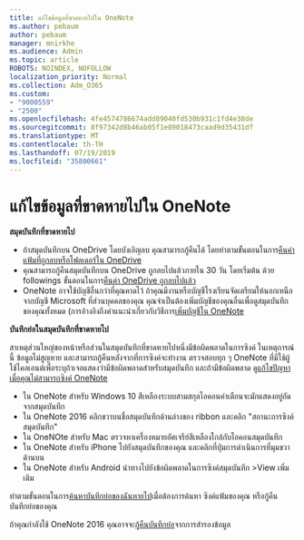 ```yaml
---
title: แก้ไขข้อมูลที่ขาดหายไปใน OneNote
ms.author: pebaum
author: pebaum
manager: mnirkhe
ms.audience: Admin
ms.topic: article
ROBOTS: NOINDEX, NOFOLLOW
localization_priority: Normal
ms.collection: Adm_O365
ms.custom:
- "9000559"
- "2500"
ms.openlocfilehash: 4fe4574786674add89040fd530b931c1fd4e38de
ms.sourcegitcommit: 8f97342d8b46ab05f1e89018473caad9d35431df
ms.translationtype: MT
ms.contentlocale: th-TH
ms.lasthandoff: 07/19/2019
ms.locfileid: "35800661"
---
```

# <a name="resolving-missing-data-in-onenote"></a>แก้ไขข้อมูลที่ขาดหายไปใน OneNote

**สมุดบันทึกที่ขาดหายไป**

- ถ้าสมุดบันทึกบน OneDrive โดยบังเอิญลบ คุณสามารถกู้คืนได้ โดยทำตามขั้นตอนในการ[คืนค่าแฟ้มที่ถูกลบหรือโฟลเดอร์ใน OneDrive](https://support.office.com/article/949ada80-0026-4db3-a953-c99083e6a84f)
- คุณสามารถกู้คืนสมุดบันทึกบน OneDrive ถูกลบไปแล้วภายใน 30 วัน โดยเริ่มต้น ด้วย followings ขั้นตอนในการ[คืนค่า OneDrive ถูกลบไปแล้ว](https://docs.microsoft.com/onedrive/restore-deleted-onedrive)
- OneNote อาจใช้บัญชีอื่นกว่าที่คุณคาดไว้ ถ้าคุณมีงานหรือบัญชีโรงเรียนจัดเตรียมให้นอกเหนือจากบัญชี Microsoft ที่ส่วนบุคคลของคุณ คุณจำเป็นต้องเพิ่มบัญชีของคุณอื่นเพื่อดูสมุดบันทึกของคุณทั้งหมด (การอ้างอิงถึงคำแนะนำเกี่ยวกับวิธีการ[เพิ่มบัญชีใน OneNote](https://support.office.com/article/5afff855-54ee-47e4-a773-db048d4ac299)

**บันทึกย่อในสมุดบันทึกที่ขาดหายไป**

สาเหตุส่วนใหญ่ของหน้าหรือส่วนในสมุดบันทึกที่ขาดหายไปหนึ่งมีข้อผิดพลาดในการซิงค์ ในเหตุการณ์นี้ ข้อมูลไม่สูญหาย และสามารถกู้คืนหลังจากที่การซิงค์จะทำงาน ตรวจสอบทุก ๆ OneNote ที่มีใช้ผู้ใช้ไคลเอนต์เพื่อระบุถ้าเจอแสดงว่ามีข้อผิดพลาดสำหรับสมุดบันทึก และถ้ามีข้อผิดพลาด ดู[แก้ไขปัญหาเมื่อคุณไม่สามารถซิงค์ OneNote](https://support.office.com/article/299495ef-66d1-448f-90c1-b785a6968d45)

- ใน OneNote สำหรับ Windows 10 สีเหลืองระบบสามสกุลไอคอนคำเตือนจะมักแสดงอยู่ถัดจากสมุดบันทึก
- ใน OneNote 2016 คลิกขวาบนชื่อสมุดบันทึกด้านล่างของ ribbon และคลิก "สถานะการซิงค์สมุดบันทึก"
- ใน OneNOte สำหรับ Mac ตรวจหาเครื่องหมายอัศเจรีย์สีเหลืองใกล้กับไอคอนสมุดบันทึก
- ใน OneNote สำหรับ iPhone ไปยังสมุดบันทึกของคุณ และคลิกที่ปุ่มการดำเนินการที่มุมขวาด้านบน
- ใน OneNote สำหรับ Android นำทางไปยังข้อผิดพลาดในการซิงค์สมุดบันทึก >View เพิ่มเติม

ทำตามขั้นตอนในการ[ค้นหาบันทึกย่อของฉันหายไป](https://support.office.com/article/32cb2bd7-afe7-44d2-a711-398a88421287)เมื่อต้องการค้นหา ซิงค์แฟ้มของคุณ หรือกู้คืนบันทึกย่อของคุณ

ถ้าคุณกำลังใช้ OneNote 2016 คุณอาจจะ[กู้คืนบันทึกย่อ](https://support.office.com/article/32ed1036-74fd-4c21-bc28-033a486e6b14)จากการสำรองข้อมูล